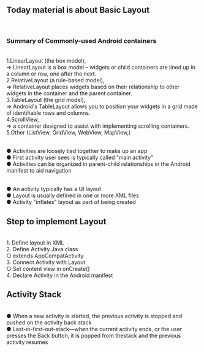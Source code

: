 <H2>Today material is about Basic Layout</H2> <br>
<h3>Summary of Commonly-used Android containers</h3> <br>  
1.LinearLayout (the box model),<br>
 => LinearLayout is a box model – widgets or child containers are lined up in a column or row, one after the next.<br>
2.RelativeLayout (a rule-based model),<br>
 => RelativeLayout places widgets based on their relationship to other widgets in the container and the parent container. <br>
3.TableLayout (the grid model), <br>
 => Android's TableLayout allows you to position your widgets in a grid made of identifiable rows and columns.<br>
4.ScrollView, <br>
 => a container designed to assist with implementing scrolling containers.<br>
5.Other (ListView, GridView, WebView, MapView,)<br>

<br>● Activities are loosely tied together to make up an app
<br>● First activity user sees is typically called "main activity"
<br>● Activities can be organized in parent-child relationships in the Android manifest to aid navigation

<br>● An activity typically has a UI layout
<br>● Layout is usually defined in one or more XML files
<br>● Activity "inflates" layout as part of being created

<h2>Step to implement Layout</h2><br>
1. Define layout in XML<br>
2. Define Activity Java class<br>
○ extends AppCompatActivity<br>
3. Connect Activity with Layout<br>
○ Set content view in onCreate()<br>
4. Declare Activity in the Android manifest<br>

<h2>Activity Stack</h2><br>
● When a new activity is started, the previous activity is stopped and pushed on the activity back stack <br>
● Last-in-first-out-stack—when the current activity ends, or the user presses the Back button, it is popped from thestack and the previous activity resumes <br>
